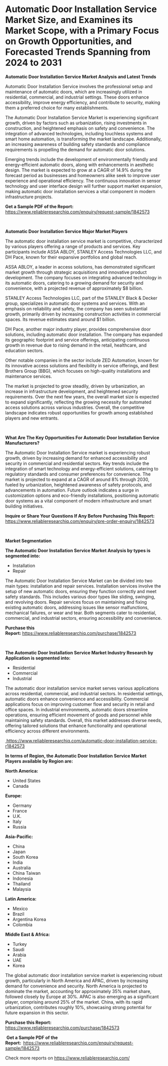 <p><h1>Automatic Door Installation Service Market Size, and Examines its Market Scope, with a Primary Focus on Growth Opportunities, and Forecasted Trends Spanning from 2024 to 2031</h1></p><p><strong>Automatic Door Installation Service Market Analysis and Latest Trends</strong></p>
<p><p>Automatic Door Installation Service involves the professional setup and maintenance of automatic doors, which are increasingly utilized in residential, commercial, and industrial settings. These doors enhance accessibility, improve energy efficiency, and contribute to security, making them a preferred choice for many establishments.</p><p>The Automatic Door Installation Service Market is experiencing significant growth, driven by factors such as urbanization, rising investments in construction, and heightened emphasis on safety and convenience. The integration of advanced technologies, including touchless systems and smart home automation, is transforming the market landscape. Additionally, an increasing awareness of building safety standards and compliance requirements is propelling the demand for automatic door solutions.</p><p>Emerging trends include the development of environmentally friendly and energy-efficient automatic doors, along with enhancements in aesthetic design. The market is expected to grow at a CAGR of 14.9% during the forecast period as businesses and homeowners alike seek to improve user experience and operational efficiency. The continuous innovation in sensor technology and user interface design will further support market expansion, making automatic door installation services a vital component in modern infrastructure projects.</p></p>
<p><strong>Get a Sample PDF of the Report:&nbsp;</strong> <a href="https://www.reliableresearchiq.com/enquiry/request-sample/1842573?utm_campaign=99&utm_medium=2&utm_source=Github&utm_content=ia&utm_term=01012025&utm_id=automatic-door-installation-service">https://www.reliableresearchiq.com/enquiry/request-sample/1842573</a></p>
<p>&nbsp;</p>
<p><strong>Automatic Door Installation Service Major Market Players</strong></p>
<p><p>The automatic door installation service market is competitive, characterized by various players offering a range of products and services. Key participants include ASSA ABLOY, STANLEY Access Technologies LLC, and DH Pace, known for their expansive portfolios and global reach. </p><p>ASSA ABLOY, a leader in access solutions, has demonstrated significant market growth through strategic acquisitions and innovative product development. The company focuses on integrating advanced technology in its automatic doors, catering to a growing demand for security and convenience, with a projected revenue of approximately $8 billion.</p><p>STANLEY Access Technologies LLC, part of the STANLEY Black & Decker group, specializes in automatic door systems and services. With an emphasis on reliability and safety, the company has seen substantial growth, primarily driven by increasing construction activities in commercial spaces. Its revenue estimates stand around $1 billion.</p><p>DH Pace, another major industry player, provides comprehensive door solutions, including automatic door installation. The company has expanded its geographic footprint and service offerings, anticipating continuous growth in revenue due to rising demand in the retail, healthcare, and education sectors.</p><p>Other notable companies in the sector include ZED Automation, known for its innovative access solutions and flexibility in service offerings, and Best Brothers Group (BBG), which focuses on high-quality installations and maintenance services.</p><p>The market is projected to grow steadily, driven by urbanization, an increase in infrastructure development, and heightened security requirements. Over the next few years, the overall market size is expected to expand significantly, reflecting the growing necessity for automated access solutions across various industries. Overall, the competitive landscape indicates robust opportunities for growth among established players and new entrants.</p></p>
<p>&nbsp;</p>
<p><strong>What Are The Key Opportunities For Automatic Door Installation Service Manufacturers?</strong></p>
<p><p>The Automatic Door Installation Service market is experiencing robust growth, driven by increasing demand for enhanced accessibility and security in commercial and residential sectors. Key trends include the integration of smart technology and energy-efficient solutions, catering to regulatory standards and consumer preferences for convenience. The market is projected to expand at a CAGR of around 8% through 2030, fueled by urbanization, heightened awareness of safety protocols, and advancements in automation. Future outlook indicates a surge in customization options and eco-friendly installations, positioning automatic door systems as a vital component of modern infrastructure and smart building initiatives.</p></p>
<p><strong>Inquire or Share Your Questions If Any Before Purchasing This Report:</strong> <a href="https://www.reliableresearchiq.com/enquiry/pre-order-enquiry/1842573?utm_campaign=99&utm_medium=2&utm_source=Github&utm_content=ia&utm_term=01012025&utm_id=automatic-door-installation-service">https://www.reliableresearchiq.com/enquiry/pre-order-enquiry/1842573</a></p>
<p>&nbsp;</p>
<p><strong>Market Segmentation</strong></p>
<p><strong>The Automatic Door Installation Service Market Analysis by types is segmented into:</strong></p>
<p><ul><li>Installation</li><li>Repair</li></ul></p>
<p><p>The Automatic Door Installation Service Market can be divided into two main types: installation and repair services. Installation services involve the setup of new automatic doors, ensuring they function correctly and meet safety standards. This includes various door types like sliding, swinging, and revolving doors. Repair services focus on maintaining and fixing existing automatic doors, addressing issues like sensor malfunctions, mechanical failures, or wear and tear. Both segments cater to residential, commercial, and industrial sectors, ensuring accessibility and convenience.</p></p>
<p><strong>Purchase this Report:&nbsp;</strong><a href="https://www.reliableresearchiq.com/purchase/1842573?utm_campaign=99&utm_medium=2&utm_source=Github&utm_content=ia&utm_term=01012025&utm_id=automatic-door-installation-service">https://www.reliableresearchiq.com/purchase/1842573</a></p>
<p>&nbsp;</p>
<p><strong>The Automatic Door Installation Service Market Industry Research by Application is segmented into:</strong></p>
<p><ul><li>Residential</li><li>Commercial</li><li>Industrial</li></ul></p>
<p><p>The automatic door installation service market serves various applications across residential, commercial, and industrial sectors. In residential settings, automatic doors enhance convenience and accessibility. Commercial applications focus on improving customer flow and security in retail and office spaces. In industrial environments, automatic doors streamline operations, ensuring efficient movement of goods and personnel while maintaining safety standards. Overall, this market addresses diverse needs, offering tailored solutions that enhance functionality and operational efficiency across different environments.</p></p>
<p><a href="https://www.reliableresearchiq.com/automatic-door-installation-service-r1842573?utm_campaign=99&utm_medium=2&utm_source=Github&utm_content=ia&utm_term=01012025&utm_id=automatic-door-installation-service">&nbsp;https://www.reliableresearchiq.com/automatic-door-installation-service-r1842573</a></p>
<p><strong>In terms of Region, the Automatic Door Installation Service Market Players available by Region are:</strong></p>
<p>
    <p> <strong> North America: </strong>
        <ul>
            <li>United States</li>
            <li>Canada</li>
        </ul>
        </p> 
    <p> <strong> Europe: </strong>
        <ul>
            <li>Germany</li>
            <li>France</li>
            <li>U.K.</li>
            <li>Italy</li>
            <li>Russia</li>
        </ul>
        </p> 
    <p> <strong> Asia-Pacific: </strong>
        <ul>
            <li>China</li>
            <li>Japan</li>
            <li>South Korea</li>
            <li>India</li>
            <li>Australia</li>
            <li>China Taiwan</li>
            <li>Indonesia</li>
            <li>Thailand</li>
            <li>Malaysia</li>
        </ul>
        </p> 
    <p> <strong> Latin America: </strong>
        <ul>
            <li>Mexico</li>
            <li>Brazil</li>
            <li>Argentina Korea</li>
            <li>Colombia</li>
        </ul>
        </p> 
    <p> <strong> Middle East & Africa: </strong>
        <ul>
            <li>Turkey</li>
            <li>Saudi</li>
            <li>Arabia</li>
            <li>UAE</li>
            <li>Korea</li>
        </ul>
    </p>
    </p>
<p><p>The global automatic door installation service market is experiencing robust growth, particularly in North America and APAC, driven by increasing demand for convenience and security. North America is projected to dominate the market, accounting for approximately 35% market share, followed closely by Europe at 30%. APAC is also emerging as a significant player, comprising around 25% of the market. China, with its rapid urbanization, contributes roughly 10%, showcasing strong potential for future expansion in this sector.</p></p>
<p><strong>Purchase this Report: </strong><a href="https://www.reliableresearchiq.com/purchase/1842573?utm_campaign=99&utm_medium=2&utm_source=Github&utm_content=ia&utm_term=01012025&utm_id=automatic-door-installation-service">https://www.reliableresearchiq.com/purchase/1842573</a></p>
<p>&nbsp;<strong>Get a Sample PDF of the Report:&nbsp;&nbsp;</strong><a href="https://www.reliableresearchiq.com/enquiry/request-sample/1842573?utm_campaign=99&utm_medium=2&utm_source=Github&utm_content=ia&utm_term=01012025&utm_id=automatic-door-installation-service">https://www.reliableresearchiq.com/enquiry/request-sample/1842573</a></p>
<p><strong></strong></p>
<p>Check more reports on <a href="https://www.reliableresearchiq.com/?utm_campaign=99&utm_medium=2&utm_source=Github&utm_content=ia&utm_term=01012025&utm_id=automatic-door-installation-service">https://www.reliableresearchiq.com/</a></p>